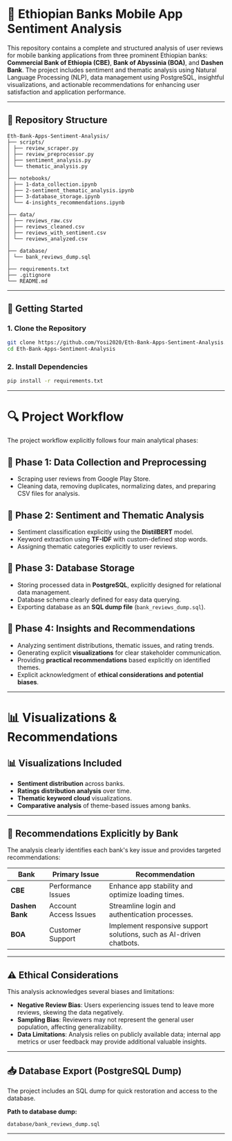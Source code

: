 # 📱 Ethiopian Banks Mobile App Sentiment Analysis

This repository contains a complete and structured analysis of user reviews for mobile banking applications from three prominent Ethiopian banks: **Commercial Bank of Ethiopia (CBE)**, **Bank of Abyssinia (BOA)**, and **Dashen Bank**. The project includes sentiment and thematic analysis using Natural Language Processing (NLP), data management using PostgreSQL, insightful visualizations, and actionable recommendations for enhancing user satisfaction and application performance.

---

## 📁 Repository Structure

```plaintext
Eth-Bank-Apps-Sentiment-Analysis/
├── scripts/
│ ├── review_scraper.py
│ ├── review_preprocessor.py
│ ├── sentiment_analysis.py
│ └── thematic_analysis.py
│
├── notebooks/
│ ├── 1-data_collection.ipynb
│ ├── 2-sentiment_thematic_analysis.ipynb
│ ├── 3-database_storage.ipynb
│ └── 4-insights_recommendations.ipynb
│
├── data/
│ ├── reviews_raw.csv
│ ├── reviews_cleaned.csv
│ ├── reviews_with_sentiment.csv
│ └── reviews_analyzed.csv
│
├── database/
│ └── bank_reviews_dump.sql
│
├── requirements.txt
├── .gitignore
└── README.md
```

---

## 🚀 Getting Started

### 1. Clone the Repository

```bash
git clone https://github.com/Yosi2020/Eth-Bank-Apps-Sentiment-Analysis.git
cd Eth-Bank-Apps-Sentiment-Analysis
```

### 2. Install Dependencies

```bash
pip install -r requirements.txt
```

---

# 🔍 Project Workflow

The project workflow explicitly follows four main analytical phases:

## 📌 Phase 1: Data Collection and Preprocessing

- Scraping user reviews from Google Play Store.
- Cleaning data, removing duplicates, normalizing dates, and preparing CSV files for analysis.

## 📌 Phase 2: Sentiment and Thematic Analysis

- Sentiment classification explicitly using the **DistilBERT** model.
- Keyword extraction using **TF-IDF** with custom-defined stop words.
- Assigning thematic categories explicitly to user reviews.

## 📌 Phase 3: Database Storage

- Storing processed data in **PostgreSQL**, explicitly designed for relational data management.
- Database schema clearly defined for easy data querying.
- Exporting database as an **SQL dump file** (`bank_reviews_dump.sql`).

## 📌 Phase 4: Insights and Recommendations

- Analyzing sentiment distributions, thematic issues, and rating trends.
- Generating explicit **visualizations** for clear stakeholder communication.
- Providing **practical recommendations** based explicitly on identified themes.
- Explicit acknowledgment of **ethical considerations and potential biases**.

---

# 📊 Visualizations & Recommendations

## 📊 Visualizations Included

- **Sentiment distribution** across banks.
- **Ratings distribution analysis** over time.
- **Thematic keyword cloud** visualizations.
- **Comparative analysis** of theme-based issues among banks.

---

## 📝 Recommendations Explicitly by Bank

The analysis clearly identifies each bank's key issue and provides targeted recommendations:

| Bank            | Primary Issue         | Recommendation                                                      |
| --------------- | --------------------- | ------------------------------------------------------------------- |
| **CBE**         | Performance Issues    | Enhance app stability and optimize loading times.                   |
| **Dashen Bank** | Account Access Issues | Streamline login and authentication processes.                      |
| **BOA**         | Customer Support      | Implement responsive support solutions, such as AI-driven chatbots. |

---

## ⚠️ Ethical Considerations

This analysis acknowledges several biases and limitations:

- **Negative Review Bias**: Users experiencing issues tend to leave more reviews, skewing the data negatively.
- **Sampling Bias**: Reviewers may not represent the general user population, affecting generalizability.
- **Data Limitations**: Analysis relies on publicly available data; internal app metrics or user feedback may provide additional valuable insights.

---

## 📥 Database Export (PostgreSQL Dump)

The project includes an SQL dump for quick restoration and access to the database.

**Path to database dump:**

```plaintext
database/bank_reviews_dump.sql
```

---
